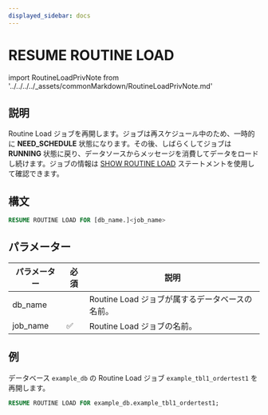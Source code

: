 ```yaml
---
displayed_sidebar: docs
---
```


# RESUME ROUTINE LOAD

import RoutineLoadPrivNote from '../../../../_assets/commonMarkdown/RoutineLoadPrivNote.md'

## 説明

Routine Load ジョブを再開します。ジョブは再スケジュール中のため、一時的に **NEED_SCHEDULE** 状態になります。その後、しばらくしてジョブは **RUNNING** 状態に戻り、データソースからメッセージを消費してデータをロードし続けます。ジョブの情報は [SHOW ROUTINE LOAD](SHOW_ROUTINE_LOAD.md) ステートメントを使用して確認できます。

<RoutineLoadPrivNote />

## 構文

```SQL
RESUME ROUTINE LOAD FOR [db_name.]<job_name>
```

## パラメーター

| **パラメーター** | **必須** | **説明**                                              |
| ------------- | ------------ | ------------------------------------------------------------ |
| db_name       |              | Routine Load ジョブが属するデータベースの名前。 |
| job_name      | ✅            | Routine Load ジョブの名前。                            |

## 例

データベース `example_db` の Routine Load ジョブ `example_tbl1_ordertest1` を再開します。

```SQL
RESUME ROUTINE LOAD FOR example_db.example_tbl1_ordertest1;
```